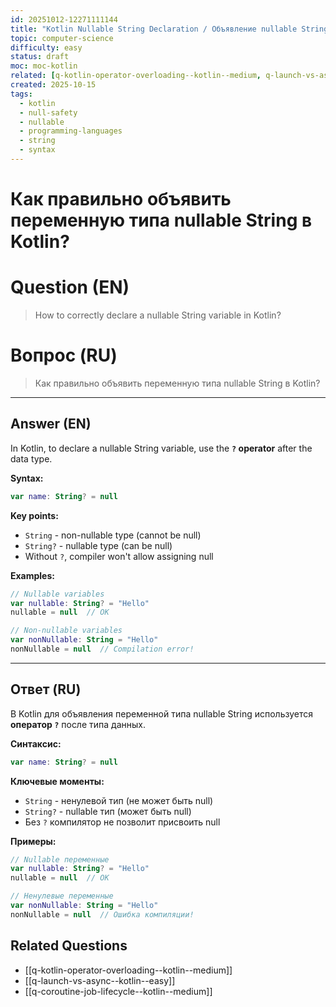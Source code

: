 ```yaml
---
id: 20251012-12271111144
title: "Kotlin Nullable String Declaration / Объявление nullable String в Kotlin"
topic: computer-science
difficulty: easy
status: draft
moc: moc-kotlin
related: [q-kotlin-operator-overloading--kotlin--medium, q-launch-vs-async--kotlin--easy, q-coroutine-job-lifecycle--kotlin--medium]
created: 2025-10-15
tags:
  - kotlin
  - null-safety
  - nullable
  - programming-languages
  - string
  - syntax
---
```

# Как правильно объявить переменную типа nullable String в Kotlin?

# Question (EN)
> How to correctly declare a nullable String variable in Kotlin?

# Вопрос (RU)
> Как правильно объявить переменную типа nullable String в Kotlin?

---

## Answer (EN)

In Kotlin, to declare a nullable String variable, use the **`?` operator** after the data type.

**Syntax:**
```kotlin
var name: String? = null
```

**Key points:**
- `String` - non-nullable type (cannot be null)
- `String?` - nullable type (can be null)
- Without `?`, compiler won't allow assigning null

**Examples:**
```kotlin
// Nullable variables
var nullable: String? = "Hello"
nullable = null  // OK

// Non-nullable variables
var nonNullable: String = "Hello"
nonNullable = null  // Compilation error!
```

---

## Ответ (RU)

В Kotlin для объявления переменной типа nullable String используется **оператор `?`** после типа данных.

**Синтаксис:**
```kotlin
var name: String? = null
```

**Ключевые моменты:**
- `String` - ненулевой тип (не может быть null)
- `String?` - nullable тип (может быть null)
- Без `?` компилятор не позволит присвоить null

**Примеры:**
```kotlin
// Nullable переменные
var nullable: String? = "Hello"
nullable = null  // OK

// Ненулевые переменные
var nonNullable: String = "Hello"
nonNullable = null  // Ошибка компиляции!
```

## Related Questions

- [[q-kotlin-operator-overloading--kotlin--medium]]
- [[q-launch-vs-async--kotlin--easy]]
- [[q-coroutine-job-lifecycle--kotlin--medium]]
